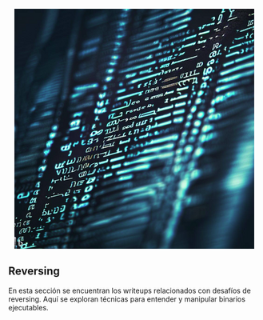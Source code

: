 <p align="center">
  <img src="rev.png">
</p>

## Reversing

En esta sección se encuentran los writeups relacionados con desafíos de reversing. Aquí se exploran técnicas para entender y manipular binarios ejecutables.
